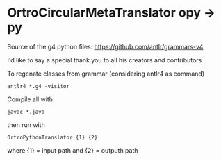 # OrtroCircularMetaTranslator opy -> py

Source of the g4 python files: https://github.com/antlr/grammars-v4

I'd like to say a special thank you to all his creators and contributors

To regenate classes from grammar (considering antlr4 as command)
```
antlr4 *.g4 -visitor
```

Compile all with 
```
javac *.java
```
then run with
```
OrtroPythonTranslator {1} {2}
```
where {1} = input path and {2} = outputh path
